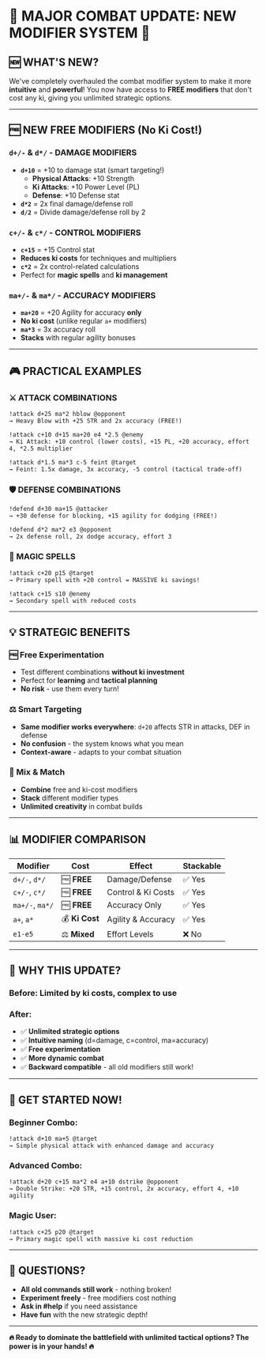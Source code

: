 # 🎯 **MAJOR COMBAT UPDATE: NEW MODIFIER SYSTEM** 🎯

## 🆕 **WHAT'S NEW?**

We've completely overhauled the combat modifier system to make it more **intuitive** and **powerful**! You now have access to **FREE modifiers** that don't cost any ki, giving you unlimited strategic options.

---

## 🆓 **NEW FREE MODIFIERS** (No Ki Cost!)

### **`d+/-` & `d*/` - DAMAGE MODIFIERS**
- **`d+10`** = +10 to damage stat (smart targeting!)
  - **Physical Attacks**: +10 Strength
  - **Ki Attacks**: +10 Power Level (PL) 
  - **Defense**: +10 Defense stat
- **`d*2`** = 2x final damage/defense roll
- **`d/2`** = Divide damage/defense roll by 2

### **`c+/-` & `c*/` - CONTROL MODIFIERS** 
- **`c+15`** = +15 Control stat
- **Reduces ki costs** for techniques and multipliers
- **`c*2`** = 2x control-related calculations
- Perfect for **magic spells** and **ki management**

### **`ma+/-` & `ma*/` - ACCURACY MODIFIERS**
- **`ma+20`** = +20 Agility for accuracy **only**
- **No ki cost** (unlike regular `a+` modifiers)
- **`ma*3`** = 3x accuracy roll
- **Stacks** with regular agility bonuses

---

## 🎮 **PRACTICAL EXAMPLES**

### **⚔️ ATTACK COMBINATIONS**
```
!attack d+25 ma*2 hblow @opponent
→ Heavy Blow with +25 STR and 2x accuracy (FREE!)

!attack c+10 d+15 ma+20 e4 *2.5 @enemy  
→ Ki Attack: +10 control (lower costs), +15 PL, +20 accuracy, effort 4, *2.5 multiplier

!attack d*1.5 ma*3 c-5 feint @target
→ Feint: 1.5x damage, 3x accuracy, -5 control (tactical trade-off)
```

### **🛡️ DEFENSE COMBINATIONS**
```
!defend d+30 ma+15 @attacker
→ +30 defense for blocking, +15 agility for dodging (FREE!)

!defend d*2 ma*2 e3 @opponent
→ 2x defense roll, 2x dodge accuracy, effort 3
```

### **🔮 MAGIC SPELLS**
```
!attack c+20 p15 @target
→ Primary spell with +20 control = MASSIVE ki savings!

!attack c+15 s10 @enemy
→ Secondary spell with reduced costs
```

---

## 💡 **STRATEGIC BENEFITS**

### **🆓 Free Experimentation**
- Test different combinations **without ki investment**
- Perfect for **learning** and **tactical planning**
- **No risk** - use them every turn!

### **⚖️ Smart Targeting**
- **Same modifier works everywhere**: `d+20` affects STR in attacks, DEF in defense
- **No confusion** - the system knows what you mean
- **Context-aware** - adapts to your combat situation

### **🔄 Mix & Match**
- **Combine** free and ki-cost modifiers
- **Stack** different modifier types
- **Unlimited creativity** in combat builds

---

## 📊 **MODIFIER COMPARISON**

| **Modifier** | **Cost** | **Effect** | **Stackable** |
|-------------|----------|------------|---------------|
| `d+/-`, `d*/` | 🆓 **FREE** | Damage/Defense | ✅ Yes |
| `c+/-`, `c*/` | 🆓 **FREE** | Control & Ki Costs | ✅ Yes |
| `ma+/-`, `ma*/` | 🆓 **FREE** | Accuracy Only | ✅ Yes |
| `a+`, `a*` | 💰 **Ki Cost** | Agility & Accuracy | ✅ Yes |
| `e1-e5` | ⚖️ **Mixed** | Effort Levels | ❌ No |

---

## 🎯 **WHY THIS UPDATE?**

### **Before**: Limited by ki costs, complex to use
### **After**: 
- ✅ **Unlimited strategic options**
- ✅ **Intuitive naming** (d=damage, c=control, ma=accuracy)
- ✅ **Free experimentation**
- ✅ **More dynamic combat**
- ✅ **Backward compatible** - all old modifiers still work!

---

## 🚀 **GET STARTED NOW!**

### **Beginner Combo:**
```
!attack d+10 ma+5 @target
→ Simple physical attack with enhanced damage and accuracy
```

### **Advanced Combo:**
```
!attack d+20 c+15 ma*2 e4 a+10 dstrike @opponent
→ Double Strike: +20 STR, +15 control, 2x accuracy, effort 4, +10 agility
```

### **Magic User:**
```
!attack c+25 p20 @target
→ Primary magic spell with massive ki cost reduction
```

---

## 💬 **QUESTIONS?**

- **All old commands still work** - nothing broken!
- **Experiment freely** - free modifiers cost nothing
- **Ask in #help** if you need assistance
- **Have fun** with the new strategic depth!

---

**🔥 Ready to dominate the battlefield with unlimited tactical options? The power is in your hands! 🔥**
